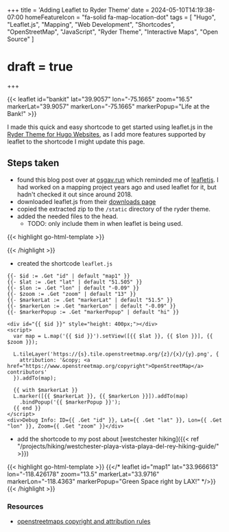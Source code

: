 +++
title = 'Adding Leaflet to Ryder Theme'
date = 2024-05-10T14:19:38-07:00
homeFeatureIcon = "fa-solid fa-map-location-dot"
tags = [
  "Hugo",
  "Leaflet.js",
  "Mapping",
  "Web Development",
  "Shortcodes",
  "OpenStreetMap",
  "JavaScript",
  "Ryder Theme",
  "Interactive Maps",
  "Open Source"
]
# draft = true
+++
<!-- Latitude: 39.9057° N
Longitude: 75.1665° W -->

{{< leaflet id="bankit" lat="39.9057" lon="-75.1665" zoom="16.5" markerLat="39.9057" markerLon="-75.1665" markerPopup="Life at the Bank!" >}}

I made this quick and easy shortcode to get started using leaflet.js in the [Ryder Theme for Hugo Websites](https://arts-link.github.io/ryder/), as I add more features supported by leaflet to the shortcode I might update this page. 


<!--more-->

## Steps taken

- found this blog post over at [osgav.run](https://osgav.run/lab/hugo-leaflet-integration.html) which reminded me of [leafletjs](https://leafletjs.com/). I had worked on a mapping project years ago and used leaflet for it, but hadn't checked it out since around 2018.
- downloaded leaflet.js from their [downloads page](https://leafletjs.com/download.html)
- copied the extracted zip to the `/static` directory of the ryder theme.
- added the needed files to the head. 
  - TODO: only include them in when leaflet is being used.

{{< highlight go-html-template >}}
<link rel="stylesheet" href="{{ site.BaseURL}}leaflet/leaflet.css" />
<script src="{{ site.BaseURL}}leaflet/leaflet.js"></script>
{{< /highlight >}}

- created the shortcode `leaflet.js`
```go-html-template
{{- $id := .Get "id" | default "map1" }}
{{- $lat := .Get "lat" | default "51.505" }} 
{{- $lon := .Get "lon" | default "-0.09" }} 
{{- $zoom := .Get "zoom" | default "13" }} 
{{- $markerLat := .Get "markerLat" | default "51.5" }} 
{{- $markerLon := .Get "markerLon" | default "-0.09" }} 
{{- $markerPopup := .Get "markerPopup" | default "hi" }}

<div id="{{ $id }}" style="height: 400px;"></div>
<script>
  var map = L.map('{{ $id }}').setView([{{ $lat }}, {{ $lon }}], {{ $zoom }});

  L.tileLayer('https://{s}.tile.openstreetmap.org/{z}/{x}/{y}.png', {
    attribution: '&copy; <a href="https://www.openstreetmap.org/copyright">OpenStreetMap</a> contributors'
  }).addTo(map);

  {{ with $markerLat }}
  L.marker([{{ $markerLat }}, {{ $markerLon }}]).addTo(map)
    .bindPopup('{{ $markerPopup }}');
  {{ end }}
</script>
<div>Debug Info: ID={{ .Get "id" }}, Lat={{ .Get "lat" }}, Lon={{ .Get "lon" }}, Zoom={{ .Get "zoom" }}</div>
```
- add the shortcode to my post about [westchester hiking]({{< ref "/projects/hiking/westchester-playa-vista-playa-del-rey-hiking-guide/" >}})

{{< highlight go-html-template >}}
{{</* leaflet id="map1" lat="33.966613" lon="-118.426178" zoom="13.5" markerLat="33.9716" markerLon="-118.4363" markerPopup="Green Space right by LAX!" */>}}
{{< /highlight >}}

### Resources

- [openstreetmaps copyright and attribution rules](https://www.openstreetmap.org/copyright)